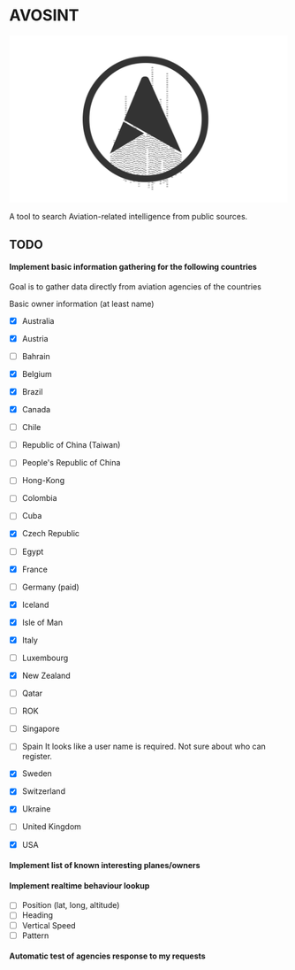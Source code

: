# AVOSINT
![Logo of AVOSINT](./logo/AVOSINT.svg)

A tool to search Aviation-related intelligence from public sources.

## TODO

#### Implement basic information gathering for the following countries

Goal is to gather data directly from aviation agencies of the countries

Basic owner information (at least name)
- [x] Australia
- [x] Austria
- [ ] Bahrain
- [x] Belgium
- [x] Brazil
- [x] Canada
- [ ] Chile
- [ ] Republic of China (Taiwan)
- [ ] People's Republic of China
- [ ] Hong-Kong
- [ ] Colombia
- [ ] Cuba
- [x] Czech Republic
- [ ] Egypt
- [x] France
- [ ] Germany (paid)
- [x] Iceland
- [x] Isle of Man
- [x] Italy
- [ ] Luxembourg
- [x] New Zealand
- [ ] Qatar
- [ ] ROK
- [ ] Singapore
- [ ] Spain It looks like a user name is required. Not sure about who can register.
- [x] Sweden
- [x] Switzerland
- [x] Ukraine
- [ ] United Kingdom
- [x] USA


#### Implement list of known interesting planes/owners


#### Implement realtime behaviour lookup
- [ ] Position (lat, long, altitude)
- [ ] Heading
- [ ] Vertical Speed
- [ ] Pattern

#### Automatic test of agencies response to my requests
